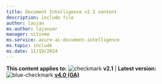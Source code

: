 ```yaml
---
title: Document Intelligence v2.1 content
description: include file
author: laujan
ms.author: lajanuar
manager: nitinme
ms.service: azure-ai-document-intelligence
ms.topic: include
ms.date: 11/19/2024
---
```


**This content applies to:** ![checkmark](../media/yes-icon.png) **v2.1** | **Latest version:** ![blue-checkmark](../media/blue-yes-icon.png) [**v4.0 (GA)**](?view=doc-intel-4.0.0&preserve-view=tru)
